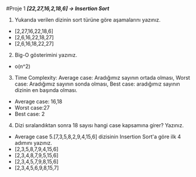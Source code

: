 #Proje 1
***[22,27,16,2,18,6] -> Insertion Sort***
1. Yukarıda verilen dizinin sort türüne göre aşamalarını yazınız.
* [2,27,16,22,18,6]
* [2,6,16,22,18,27]
* [2,6,16,18,22,27]
2. Big-O gösterimini yazınız.
* o(n^2)
3. Time Complexity: Average case: Aradığımız sayının ortada olması, Worst case: Aradığımız sayının sonda olması, Best case: aradığımız sayının dizinin en başında olması.
* Average case: 16,18
* Worst case:27
* Best case: 2
4. Dizi sıralandıktan sonra 18 sayısı hangi case kapsamına girer? Yazınız.
* Average case
5.[7,3,5,8,2,9,4,15,6] dizisinin Insertion Sort'a göre ilk 4 adımını yazınız.
* [2,3,5,8,7,9,4,15,6]
* [2,3,4,8,7,9,5,15,6]
* [2,3,4,5,7,9,8,15,6]
* [2,3,4,5,6,9,8,15,7] 
